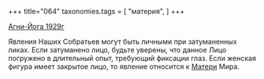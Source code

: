 +++
title="064"
taxonomies.tags = [
 "материя",
]
+++

[Агни-Йога 1929г](/agni/1929)

Явления Наших Собратьев могут быть личными при затуманенных ликах. Если затуманено лицо, будьте уверены, что данное Лицо погружено в длительный опыт, требующий фиксации глаз. Если женская фигура имеет закрытое лицо, то явление относится к [Матери](/tags/материя) Мира.